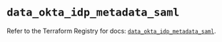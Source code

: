 # `data_okta_idp_metadata_saml`

Refer to the Terraform Registry for docs: [`data_okta_idp_metadata_saml`](https://registry.terraform.io/providers/okta/okta/4.8.1/docs/data-sources/idp_metadata_saml).
